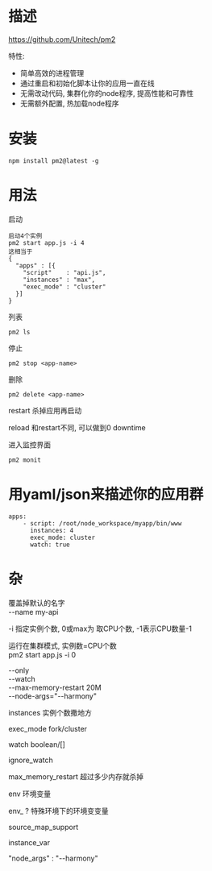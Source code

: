 # 描述 #
https://github.com/Unitech/pm2  
 
特性:
  
- 简单高效的进程管理
- 通过重启和初始化脚本让你的应用一直在线
- 无需改动代码, 集群化你的node程序, 提高性能和可靠性
- 无需额外配置, 热加载node程序

# 安装 #

	npm install pm2@latest -g


# 用法 #

启动

	启动4个实例
	pm2 start app.js -i 4
	这相当于
	{
	  "apps" : [{
	    "script"    : "api.js",
	    "instances" : "max",
	    "exec_mode" : "cluster" 
	  }]
	}


列表
	
	pm2 ls

停止

	pm2 stop <app-name>

删除

	pm2 delete <app-name>


restart 杀掉应用再启动

reload 和restart不同, 可以做到0 downtime



进入监控界面
	  
	pm2 monit

# 用yaml/json来描述你的应用群 #


	apps:
		- script: /root/node_workspace/myapp/bin/www
		  instances: 4
		  exec_mode: cluster
          watch: true





# 杂 #

覆盖掉默认的名字  
--name my-api

-i 指定实例个数, 0或max为 取CPU个数, -1表示CPU数量-1

运行在集群模式, 实例数=CPU个数  
pm2 start app.js -i 0



--only  
--watch  
--max-memory-restart 20M  
--node-args="--harmony"

instances 实例个数撒地方
  
exec_mode fork/cluster
  
watch boolean/[]
  
ignore_watch
  
max_memory_restart 超过多少内存就杀掉
  
env 环境变量
    
env_ ? 特殊环境下的环境变变量
  
source_map_support

instance_var

 "node_args" : "--harmony"
